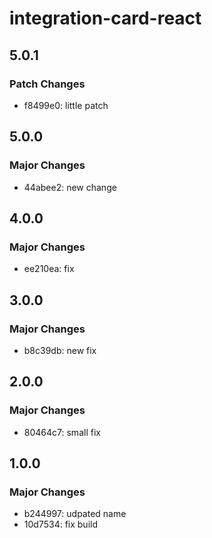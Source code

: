 # integration-card-react

## 5.0.1

### Patch Changes

- f8499e0: little patch

## 5.0.0

### Major Changes

- 44abee2: new change

## 4.0.0

### Major Changes

- ee210ea: fix

## 3.0.0

### Major Changes

- b8c39db: new fix

## 2.0.0

### Major Changes

- 80464c7: small fix

## 1.0.0

### Major Changes

- b244997: udpated name
- 10d7534: fix build
